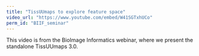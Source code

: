 ```yaml
---
title: "TissUUmaps to explore feature space"
video_url: "https://www.youtube.com/embed/W41SGTxhUCo"
perm_id: "BIIF_seminar"
---
```



This video is from the BioImage Informatics webinar, where we present the standalone TissUUmaps 3.0.
